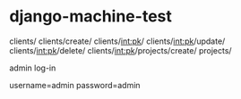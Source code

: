 # django-machine-test

clients/ 
clients/create/
clients/<int:pk>/
clients/<int:pk>/update/
clients/<int:pk>/delete/
clients/<int:pk>/projects/create/
projects/


admin log-in

username=admin
password=admin
